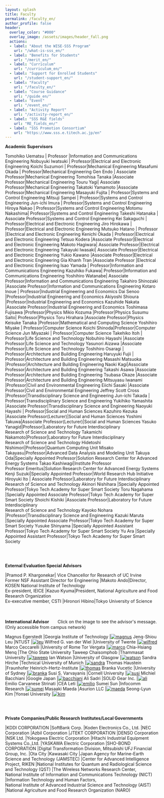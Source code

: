 ```yaml
---
layout: splash
title: Faculty
permalink: /faculty_en/
author_profile: false
header:
  overlay_color: "#000"
  overlay_image: /assets/images/header_fall.png
  actions:
  - label: "About the WISE-SSS Program"
    url: "/what-is-sss_en/"
  - label: "Benefits for Students"
    url: "/merit_en/"
  - label: "Curriculum"
    url: "/curriculum_en/"
  - label: "Support for Enrolled Students"
    url: "/student-support_en/"
  - label: "Faculty"
    url: "/faculty_en/"
  - label: "Course Guidance"
    url: "/guide_en/"
  - label: "Event"
    url: "/event_en/"
  - label: "Activity Report"
    url: "/activity-report_en/"
  - label: "SSS R&E fields"
    url: "RE_fields_en/"
  - label: "SSS Promotion Consortium"
    url: "https://www.sss.e.titech.ac.jp/en"
---
```


**Academic Supervisors**

Tomohiko Uematsu | Professor |Information and Communications Engineering
Nobuyuki Iwatsuki | Professor|Electrical and Electronic Engineering
Koichi Suzumori | Professor|Mechanical Engineering
Masafumi Okada | Professor|Mechanical Engineering
Gen Endo | Associate Professor|Mechanical Engineering
Tomohisa Tanaka |Associate Professor|Mechanical Engineering
Touru Yagi| Associate Professor|Mechanical Engineering
Takatoki Yamamoto |Associate Professor|Mechanical Engineering
Masayuki Fujita | Professor|Systems and Control Engineering
Mitsuji Sampei | Professor|Systems and Control Engineering
Jun-ichi Imura | Professor|Systems and Control Engineering
Hiroya Nakao | Professor|Systems and Control Engineering
Motomu Nakashima| Professor|Systems and Control Engineering
Takeshi Hatanaka | Associate Professor|Systems and Control Engineering
Kei Sakaguchi | Professor|Electrical and Electronic Engineering
Jiro Hirokawa | Professor|Electrical and Electronic Engineering
Mutsuko Hatano | Professor |Electrical and Electronic Engineering
Kenichi Okada | Professor|Electrical and Electronic Engineering
Tetsuo Kodera |Associate Professor|Electrical and Electronic Engineering
Makoto Hagiwara| Associate Professor|Electrical and Electronic Engineering
Takayuki Iwasaki| Associate Professor|Electrical and Electronic Engineering
Yukio Kawano |Associate Professor|Electrical and Electronic Engineering
Gia Khanh Tran |Associate Professor |Electrical and Electronic Engineering
Isao Yamada | Professor|Information and Communications Engineering
Kazuhiko Fukawa| Professor|Information and Communications Engineering
Yoshihiro Watanabe| Associate Professor|Information and Communications Engineering
Takahiro Shinozaki |Associate Professor|Information and Communications Engineering
Kotaro Inoue | Professor|Industrial Engineering and Economics
Dai Senoo |Professor|Industrial Engineering and Economics
Akiyoshi Shioura |Professor|Industrial Engineering and Economics
Kazuhide Nakata |Associate Professor|Industrial Engineering and Economics
Toshimasa Fujisawa |Professor|Physics
Mikio Kozuma |Professor|Physics
Susumu Saito| Professor|Physics
Toru Hirahara |Associate Professor|Physics
Keisuke Tanaka |Professor|Mathematical and Computing Science
Yoshihiro Miyake | Professor|Computer Science
Koichi Shinoda|Professor|Computer Science
Jun Miyazaki | Professor|Computer Science
Takehiko Itoh | Professor|Life Science and Technology
Nobuhiro Hayashi |Associate Professor|Life Science and Technology
Yasunori Aizawa |Associate Professor|Life Science and Technology
Toshihiro Osaragi | Professor|Architecture and Building Engineering
Haruyuki Fujii | Professor|Architecture and Building Engineering
Masashi Matsuoka |Professor|Architecture and Building Engineering
Naoki Kagi|Associate Professor|Architecture and Building Engineering
Takashi Asawa |Associate Professor|Architecture and Building Engineering
Tsubasa Okaze |Associate Professor|Architecture and Building Engineering
Mitsuyasu Iwanami |Professor|Civil and Environmental Engineering
Eiichi Sasaki |Associate Professor|Civil and Environmental Engineering
Jeffrey Scott Cross |Professor|Transdisciplinary Science and Engineering
Jun-ichi Takada | Professor|Transdisciplinary Science and Engineering
Yukihiko Yamashita |Associate Professor|Transdisciplinary Science and Engineering
Naoyuki Hayashi | Professor|Social and Human Sciences
Kazuhiro Kezuka |Associate Professor(Lecturer)|Social and Human Sciences
Yoshimi Takuwa|Associate Professor(Lecturer)|Social and Human Sciences
Yasuko Yanagid|Professor|Laboratory for Future Interdisciplinary <br>Research of Science and Technology
Takamichi Nakamoto|Professor|Laboratory for Future Interdisciplinary <br>Research of Science and Technology
Hidetoshi Nishimori|Professor|Quantum Computing Unit
Misako Takayasu|Professor|Advanced Data Analysis and Modeling Unit
Takuya Oda|Specially Appointed Professor|Solution Research Center for Advanced Energy Systems
Takao Kashiwagi|Institute Professor<br>Professor Emeritus|Solution Research Center for Advanced Energy Systems
Kenji Suzuki|Specially Appointed Professor|World Research Hub Initiative
Hiroyuki Ito | Associate Professor|Laboratory for Future Interdisciplinary <br>Research of Science and Technology
Akinori Nishihara |Specially Appointed Professor|Tokyo Tech Academy for Super Smart Society
Toru Nagahama |Specially Appointed Associate Professor|Tokyo Tech Academy for Super Smart Society
Shoichi Kishiki |Associate Professor|Laboratory for Future Interdisciplinary <br>Research of Science and Technology
Kayoko Nohara |Professor|Transdisciplinary Science and Engineering
Kazuki Maruta |Specially Appointed Associate Professor|Tokyo Tech Academy for Super Smart Society
Yusuke Shinyama |Specially Appointed Assistant Professor|Tokyo Tech Academy for Super Smart Society
Yu Ara |Specially Appointed Assistant Professor|Tokyo Tech Academy for Super Smart Society


<br><br>

**External Evaluation Special Advisors**

|Pramod P. Khargonekar| Vice Chancellor for Research of UC Irvine <br>Former NSF Assistant Director for Engineering
|Makoto Ando|Director, KOSEN National Institute of Technology<br>Ex-president, IEICE
|Kazuo Kyuma|President, National Agriculture and Food Research Organization<br>Ex-executive member, CSTI
|Hironori Hibino|Tokyo University of Science

<br><br>
**International Advisor**　　Click on the image to see the advisor's message. (Only accessible from campus network)

Magnus Egerstedt |Georgia Institute of Technology |[![magnus](/assets/images/advisors/magnus.egerstedt.png)](https://www.sss.e.titech.ac.jp/wise-sss/video_international.advisors/Magnus%20Egerstedt.mp4)
Jenq-Shiou Leu |NTUST |[![leu](/assets/images/advisors/jenq.shiou.leu.png)](https://www.sss.e.titech.ac.jp/wise-sss/video_international.advisors/Jenq-Shiou%20Leu.mp4)
Wilfred G. van der Wiel |University of Twente |[![wilfred](/assets/images/advisors/w.g.vanderwiel.png)](https://www.sss.e.titech.ac.jp/wise-sss/video_international.advisors/Wilfred%20G.%20van%20der%20Wiel.mp4)
Marco Ceccarelli |University of Rome Tor Vergata |[![marco](/assets/images/advisors/marco.ceccarelli.png)](https://www.sss.e.titech.ac.jp/wise-sss/video_international.advisors/Marco%20Ceccarelli.mp4)
Chia-Hsiang Menq |The Ohio State University
Taweep Chaisomphob |Thammasat University |[![taweep](/assets/images/advisors/taweep.chaisomphob.png)](https://www.sss.e.titech.ac.jp/wise-sss/video_international.advisors/taweep.chaisomphob.mp4)
Ian Watson |University of Glasgow |[![watson](/assets/images/advisors/ian.watson.png)](https://www.sss.e.titech.ac.jp/wise-sss/video_international.advisors/ian.watson.mp4)
Sandra Hirche |Technical University of Munich |[![sandra](/assets/images/advisors/sandra.Hirche.png)](https://www.sss.e.titech.ac.jp/wise-sss/video_international.advisors/Sandra%20Hirche.mp4)
Thomas Haustein |Fraunhofer Heinrich-Hertz-Institute |[![thomas](/assets/images/advisors/thomas.Haustein.png)](https://www.sss.e.titech.ac.jp/wise-sss/video_international.advisors/Thomas%20Haustein.mp4)
Branka Vucetic |University of Sydney |[![branka](/assets/images/advisors/branka.vucetic.png)](https://www.sss.e.titech.ac.jp/wise-sss/video_international.advisors/Branka%20Vucetic.mp4)
Susi S. Varvayanis |Cornell University |[![susi](/assets/images/advisors/susi.varvayanis.png)](https://www.sss.e.titech.ac.jp/wise-sss/video_international.advisors/Susi%20Varvayanis.mp4)
Michiel Bacchiani |Google Japan |[![bacchiani](/assets/images/advisors/michiel.bacchiani.png)](https://www.sss.e.titech.ac.jp/wise-sss/video_international.advisors/michiel.bacchiani.mp4)
Ali Sadri |SOLiD Gear Inc. |[![ali](/assets/images/advisors/ali.sadri.png)](https://www.sss.e.titech.ac.jp/wise-sss/video_international.advisors/Ali%20Sadri%20Research%20for%20tokyotech.mp4)
Emilio Carvanese Strinati |CEA Leti |[![emilio](/assets/images/advisors/emilio.c.strinati.jpg)](https://www.sss.e.titech.ac.jp/wise-sss/video_international.advisors/emilio.carvanese.strinati.mp4)
Sumei Sun |Infocomm Research |[![sumei](/assets/images/advisors/sumei.sun.png)](https://www.sss.e.titech.ac.jp/wise-sss/video_international.advisors/Sumei%20Sun.mp4)
Masaaki Maeda |Asurion LLC |[![maeda](/assets/images/advisors/masaaki.maeda.png)](https://www.sss.e.titech.ac.jp/wise-sss/video_international.advisors/Masaaki%20Maeda.mp4)
Seong-Lyun Kim |Yonsei University |[![kim](/assets/images/advisors/seong.lyun.Kim.png)](https://www.sss.e.titech.ac.jp/wise-sss/video_international.advisors/seong.lyun.kim.mp4)

<br><br>

**Private Companies/Public Research Institutes/Local Governments**

|KDDI CORPORATION
|SoftBank Corp.
|Koden Electronics Co., Ltd.
|NEC Corporation
|Azbil Corporation
|JTEKT CORPORATION
|DENSO Corporation
|NSK Ltd.
|Yokogawa Electric Corporation
|Hitachi Industrial Equipment Systems Co.,Ltd.
|YASKAWA Electric Corporation
|SHO-BOND CORPORATION
|Digital Transformation Division, Mitsubishi UFJ Financial Group, Inc.
|Ota City
|Kawasaki City
|Japan Agency for Marine-Earth Science and Technology (JAMSTEC)
|Center for Advanced Intelligence Project, RIKEN
|National Institutes for Quantum and Radiological Science and Technology (QST)
|The Wireless Networks Research Center,<br>National Institute of Information and Communications Technology (NICT)
|Information Technology and Human Factors,<br>National Institute of Advanced Industrial Science and Technology (AIST)
|National Agriculture and Food Research Organization (NARO)
